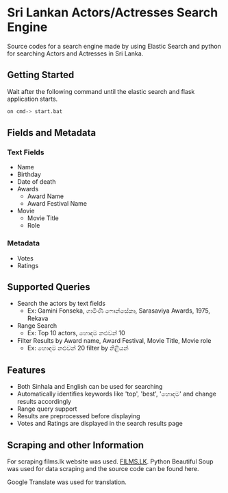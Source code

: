 # Sri Lankan Actors/Actresses Search Engine

Source codes for a search engine made by using Elastic Search and python for searching Actors and Actresses in Sri Lanka.

## Getting Started

Wait after the following command until the elastic search and flask application starts.

```bash
on cmd-> start.bat
```
## Fields and Metadata
### Text Fields
* Name
* Birthday
* Date of death
* Awards
  * Award Name
  * Award Festival Name
* Movie
  * Movie Title
  * Role
### Metadata
* Votes
* Ratings

## Supported Queries
* Search the actors by text fields
  * Ex: Gamini Fonseka, ගාමිණි ෆොන්සේකා, Sarasaviya Awards, 1975, Rekava
* Range Search
  * Ex: Top 10 actors, හොඳම නළුවන් 10
* Filter Results by Award name, Award Festival, Movie Title, Movie role
  * Ex: හොඳම නළුවන් 20 filter by නිළියන්

## Features
* Both Sinhala and English can be used for searching
* Automatically identifies keywords like 'top', 'best', 'හොඳම' and change results accordingly
* Range query support
* Results are preprocessed before displaying
* Votes and Ratings are displayed in the search results page

## Scraping and other Information
For scraping films.lk website was used. 
[FILMS.LK](https://films.lk).
Python Beautiful Soup was used for data scraping and the source code can be found here.

Google Translate was used for translation. 